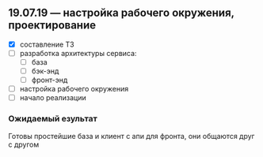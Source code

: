 ## 19.07.19 — настройка рабочего окружения, проектирование

* [x] составление ТЗ
* [ ] разработка архитектуры сервиса:
  * [ ] база
  * [ ] бэк-энд
  * [ ] фронт-энд
* [ ] настройка рабочего окружения
* [ ] начало реализации

### Ожидаемый езультат

Готовы простейшие база и клиент с апи для фронта, они общаются друг с другом
